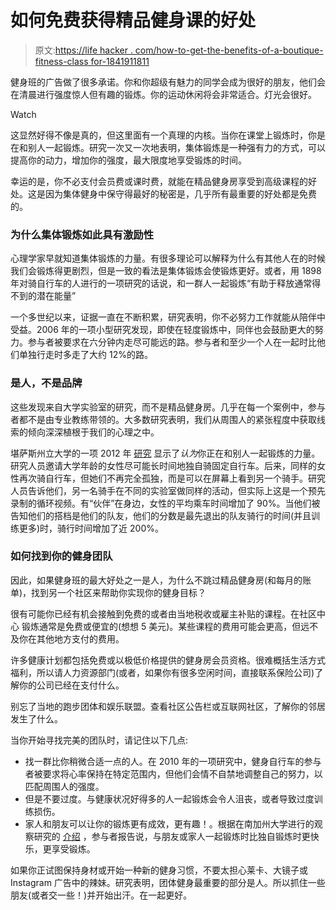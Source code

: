# 如何免费获得精品健身课的好处

> 原文:[https://life hacker . com/how-to-get-the-benefits-of-a-boutique-fitness-class for-1841911811](https://lifehacker.com/how-to-get-the-benefits-of-a-boutique-fitness-class-for-1841911811)

健身班的广告做了很多承诺。你和你超级有魅力的同学会成为很好的朋友，他们会在清晨进行强度惊人但有趣的锻炼。你的运动休闲将会非常适合。灯光会很好。

Watch

这显然好得不像是真的，但这里面有一个真理的内核。当你在课堂上锻炼时，你是在和别人一起锻炼。研究一次又一次地表明，集体锻炼是一种强有力的方式，可以提高你的动力，增加你的强度，最大限度地享受锻炼的时间。

幸运的是，你不必支付会员费或课时费，就能在精品健身房享受到高级课程的好处。这是因为集体健身中保守得最好的秘密是，几乎所有最重要的好处都是免费的。

### 为什么集体锻炼如此具有激励性

心理学家早就知道集体锻炼的力量。有很多理论可以解释为什么有其他人在的时候我们会锻炼得更剧烈，但是一致的看法是集体锻炼会使锻炼更好。或者，用 1898 年对骑自行车的人进行的一项研究的话说，和一群人一起锻炼“有助于释放通常得不到的潜在能量”

一个多世纪以来，证据一直在不断积累，研究表明，你不必努力工作就能从陪伴中受益。2006 年的一项小型研究发现，即使在轻度锻炼中，同伴也会鼓励更大的努力。参与者被要求在六分钟内走尽可能远的路。参与者和至少一个人在一起时比他们单独行走时多走了大约 12%的路。

### 是人，不是品牌

这些发现来自大学实验室的研究，而不是精品健身房。几乎在每一个案例中，参与者都不是由专业教练带领的。大多数研究表明，我们从周围人的紧张程度中获取线索的倾向深深植根于我们的心理之中。

堪萨斯州立大学的一项 2012 年 [研究](https://www.newswise.com/articles/burning-more-calories-is-easier-when-working-out-with-someone-you-perceive-as-better) 显示了*认为*你正在和别人一起锻炼的力量。研究人员邀请大学年龄的女性尽可能长时间地独自骑固定自行车。后来，同样的女性再次骑自行车，但她们不再完全孤独，而是可以在屏幕上看到另一个骑手。研究人员告诉他们，另一名骑手在不同的实验室做同样的活动，但实际上这是一个预先录制的循环视频。有“伙伴”在身边，女性的平均乘车时间增加了 90%。当他们被告知他们的搭档是他们的队友，他们的分数是最先退出的队友骑行的时间(并且训练更多)时，骑行时间增加了近 200%。

### 如何找到你的健身团队

因此，如果健身班的最大好处之一是人，为什么不跳过精品健身房(和每月的账单)，找到另一个社区来帮助你实现你的健身目标？

很有可能你已经有机会接触到免费的或者由当地税收或雇主补贴的课程。在社区中心 锻炼通常是免费或便宜的(想想 5 美元)。某些课程的费用可能会更高，但远不及你在其他地方支付的费用。

许多健康计划都包括免费或以极低价格提供的健身房会员资格。很难概括生活方式福利，所以请人力资源部门(或者，如果你有很多空闲时间，直接联系保险公司)了解你的公司已经在支付什么。

别忘了当地的跑步团体和娱乐联盟。查看社区公告栏或互联网社区，了解你的邻居发生了什么。

当你开始寻找完美的团队时，请记住以下几点:

*   找一群比你稍微合适一点的人。在 2010 年的一项研究中，健身自行车的参与者被要求将心率保持在特定范围内，但他们会情不自禁地调整自己的努力，以匹配周围人的强度。
*   但是不要过度。与健康状况好得多的人一起锻炼会令人沮丧，或者导致过度训练损伤。
*   家人和朋友可以让你的锻炼更有成效，更有趣！。根据在南加州大学进行的观察研究的 [介绍](https://www.livescience.com/40977-exercise-enjoyment-friends.html) ，参与者报告说，与朋友或家人一起锻炼时比独自锻炼时更快乐，更享受锻炼。

如果你正试图保持身材或开始一种新的健身习惯，不要太担心莱卡、大镜子或 Instagram 广告中的辣妹。研究表明，团体健身最重要的部分是人。所以抓住一些朋友(或者交一些！)并开始出汗。在一起更好。